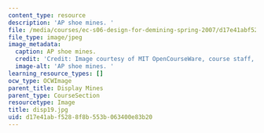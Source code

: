 ```yaml
---
content_type: resource
description: 'AP shoe mines. '
file: /media/courses/ec-s06-design-for-demining-spring-2007/d17e41abf5288f8b553b063400e83b20_disp19.jpg
file_type: image/jpeg
image_metadata:
  caption: AP shoe mines.
  credit: 'Credit: Image courtesy of MIT OpenCourseWare, course staff, and students.'
  image-alt: 'AP shoe mines. '
learning_resource_types: []
ocw_type: OCWImage
parent_title: Display Mines
parent_type: CourseSection
resourcetype: Image
title: disp19.jpg
uid: d17e41ab-f528-8f8b-553b-063400e83b20
---
```

